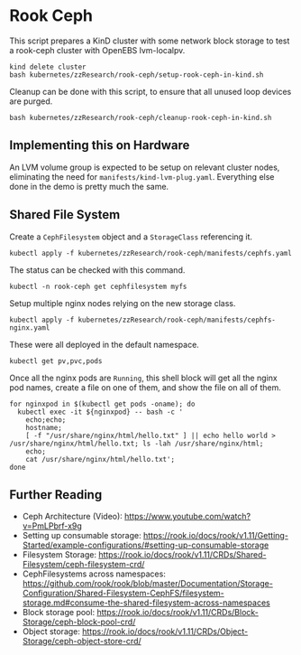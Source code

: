 # Rook Ceph
This script prepares a KinD cluster with some network block storage to test a rook-ceph cluster with OpenEBS lvm-localpv.
```
kind delete cluster
bash kubernetes/zzResearch/rook-ceph/setup-rook-ceph-in-kind.sh
```

Cleanup can be done with this script, to ensure that all unused loop devices are purged.
```
bash kubernetes/zzResearch/rook-ceph/cleanup-rook-ceph-in-kind.sh
```

## Implementing this on Hardware
An LVM volume group is expected to be setup on relevant cluster nodes, eliminating the need for `manifests/kind-lvm-plug.yaml`. Everything else done in the demo is pretty much the same.

## Shared File System
Create a `CephFilesystem` object and a `StorageClass` referencing it.
```
kubectl apply -f kubernetes/zzResearch/rook-ceph/manifests/cephfs.yaml
```

The status can be checked with this command.
```
kubectl -n rook-ceph get cephfilesystem myfs
```

Setup multiple nginx nodes relying on the new storage class.
```
kubectl apply -f kubernetes/zzResearch/rook-ceph/manifests/cephfs-nginx.yaml
```

These were all deployed in the default namespace.
```
kubectl get pv,pvc,pods
```

Once all the nginx pods are `Running`, this shell block will get all the nginx pod names, create a file on one of them, and show the file on all of them.
```
for nginxpod in $(kubectl get pods -oname); do
  kubectl exec -it ${nginxpod} -- bash -c '
    echo;echo;
    hostname;
    [ -f "/usr/share/nginx/html/hello.txt" ] || echo hello world > /usr/share/nginx/html/hello.txt; ls -lah /usr/share/nginx/html;
    echo;
    cat /usr/share/nginx/html/hello.txt';
done
```

## Further Reading
- Ceph Architecture (Video): https://www.youtube.com/watch?v=PmLPbrf-x9g
- Setting up consumable storage: https://rook.io/docs/rook/v1.11/Getting-Started/example-configurations/#setting-up-consumable-storage
- Filesystem Storage: https://rook.io/docs/rook/v1.11/CRDs/Shared-Filesystem/ceph-filesystem-crd/
- CephFilesystems across namespaces: https://github.com/rook/rook/blob/master/Documentation/Storage-Configuration/Shared-Filesystem-CephFS/filesystem-storage.md#consume-the-shared-filesystem-across-namespaces
- Block storage pool: https://rook.io/docs/rook/v1.11/CRDs/Block-Storage/ceph-block-pool-crd/
- Object storage: https://rook.io/docs/rook/v1.11/CRDs/Object-Storage/ceph-object-store-crd/
